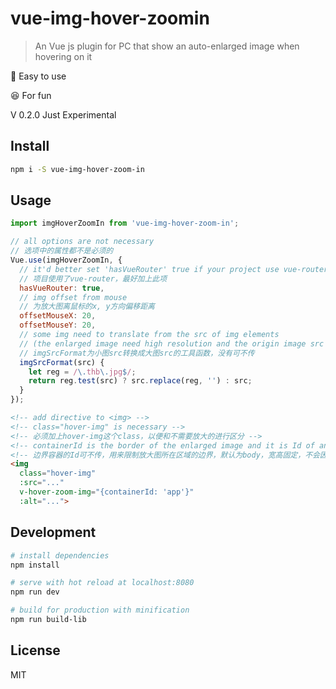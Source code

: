 

# vue-img-hover-zoomin

> An Vue js plugin for PC that show an auto-enlarged image when hovering on it

:dash: Easy to use

:satisfied: For fun

V 0.2.0 Just Experimental

## Install

```bash
npm i -S vue-img-hover-zoom-in
```

## Usage

```js
import imgHoverZoomIn from 'vue-img-hover-zoom-in';

// all options are not necessary
// 选项中的属性都不是必须的
Vue.use(imgHoverZoomIn, {
  // it'd better set 'hasVueRouter' true if your project use vue-router
  // 项目使用了vue-router，最好加上此项
  hasVueRouter: true,
  // img offset from mouse
  // 为放大图离鼠标的x, y方向偏移距离
  offsetMouseX: 20,
  offsetMouseY: 20,
  // some img need to translate from the src of img elements
  // (the enlarged image need high resolution and the origin image src is low resolution)
  // imgSrcFormat为小图src转换成大图src的工具函数，没有可不传
  imgSrcFormat(src) {
    let reg = /\.thb\.jpg$/;
    return reg.test(src) ? src.replace(reg, '') : src;
  }
});
```

```html
<!-- add directive to <img> -->
<!-- class="hover-img" is necessary -->
<!-- 必须加上hover-img这个class，以便和不需要放大的进行区分 -->
<!-- containerId is the border of the enlarged image and it is Id of an element，be sure it has definite width and hegiht from begining(not replaceable element changes its size) -->
<!-- 边界容器的Id可不传，用来限制放大图所在区域的边界，默认为body，宽高固定，不会因为图片等可替换元素改变大小 -->
<img
  class="hover-img"
  :src="..."
  v-hover-zoom-img="{containerId: 'app'}"
  :alt="...">
```

## Development

```bash
# install dependencies
npm install

# serve with hot reload at localhost:8080
npm run dev

# build for production with minification
npm run build-lib
```

## License

MIT
